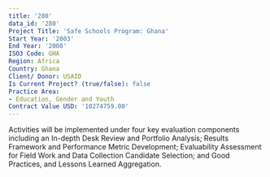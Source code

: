 ```yaml
---
title: '280'
data_id: '280'
Project Title: 'Safe Schools Program: Ghana'
Start Year: '2003'
End Year: '2008'
ISO3 Code: GHA
Region: Africa
Country: Ghana
Client/ Donor: USAID
Is Current Project? (true/false): false
Practice Area:
- Education, Gender and Youth
Contract Value USD: '10274759.00'
---
```


Activities will be implemented under four key evaluation components including an In-depth Desk Review and Portfolio Analysis; Results Framework and Performance Metric Development; Evaluability Assessment for Field Work and Data Collection Candidate Selection; and Good Practices, and Lessons Learned Aggregation.